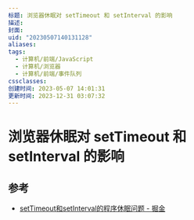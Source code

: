 ```yaml
---
标题: 浏览器休眠对 setTimeout 和 setInterval 的影响
描述: 
封面: 
uid: "20230507140131128"
aliases: 
tags:
  - 计算机/前端/JavaScript
  - 计算机/浏览器
  - 计算机/前端/事件队列
cssclasses: 
创建时间: 2023-05-07 14:01:31
更新时间: 2023-12-31 03:07:32
---
```


# 浏览器休眠对 setTimeout 和 setInterval 的影响

## 参考

- [setTimeout和setInterval的程序休眠问题 - 掘金](https://juejin.cn/post/6844903667456278541)
